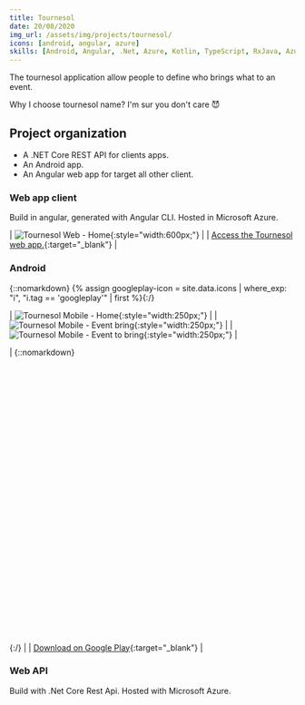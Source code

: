 ```yaml
---
title: Tournesol
date: 20/08/2020
img_url: /assets/img/projects/tournesol/
icons: [android, angular, azure]
skills: [Android, Angular, .Net, Azure, Kotlin, TypeScript, RxJava, Azure Devops,  Git]
---
```


The tournesol application allow people to define who brings what to an event.

Why I choose tournesol name? I'm sur you don't care 😈

## Project organization

- A .NET Core REST API for clients apps.
- An Android app.
- An Angular web app for target all other client.

### Web app client

Build in angular, generated with Angular CLI. Hosted in Microsoft Azure.

| ![Tournesol Web - Home]({{page.img_url}}web-screenshot1.png){:style="width:600px;"} |
| [Access the Tournesol web app.](https://tournesol-webapp.azurewebsites.net/){:target="_blank"} |

### Android

{::nomarkdown} {% assign googleplay-icon = site.data.icons | where_exp: "i", "i.tag == 'googleplay'" | first %}{:/}

| ![Tournesol Mobile - Home]({{page.img_url}}screenshot1.png){:style="width:250px;"} |  | ![Tournesol Mobile - Event bring]({{page.img_url}}screenshot2.png){:style="width:250px;"} |  | ![Tournesol Mobile - Event to bring]({{page.img_url}}screenshot3.png){:style="width:250px;"} |

| {::nomarkdown}<svg  role="img" viewBox="0 0 24 24" class="icon big">{{googleplay-icon.svg}}</svg>{:/} |
| [Download on Google Play](https://play.google.com/store/apps/details?id=com.maoux.tournesol){:target="_blank"} |

### Web API

Build with .Net Core Rest Api. Hosted with Microsoft Azure. 